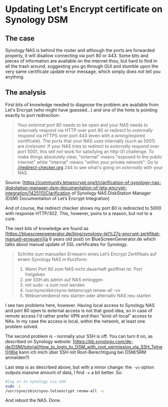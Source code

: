 # Updating Let's Encrypt certificate on Synology DSM

## The case

Synology NAS is behind the router and although the ports are forwarded properly, it will disallow connecting via port 80 or 443. Some bits and pieces of information are available on the internet thou, but hard to find in all the trash around, suggesting you go through GUI and stumble upon the very same certificate update error message, which simply does not tell you anything.

## The analysis

First bits of knowledge needed to diagnose the problem are available from Let's Encrypt (who might have guessed...) and one of the hints is pointing exactly to port redirection:

> Your *external* port 80 needs to be open and your NAS needs to *externally* respond via HTTP over port 80 or redirect to *externally* respond via HTTPS over port 443 (even with a wrong/expired certificate). The ports that your NAS uses internally (such as 5001) are *irrelevant*. If your NAS tries to redirect to *externally* respond over port 5001, this will *not* work for satisfying an http-01 challenge. To make things absolutely clear, "external" means "exposed to the public internet" while "internal" means "within your private network". Go to [//redirect-checker.org](redirect-checker.org) 244 to see what's going on *externally* with your NAS.

Source: [https://community.letsencrypt.org/t/clarification-of-synology-nas-diskstation-manager-dsm-documentation-of-lets-encrypt-integration/142511](Clarification of Synology NAS DiskStation Manager (DSM) Documentation of Let’s Encrypt Integration)

And of course, the redirect checker shows my port 80 is redirected to 5000 with response HTTP/302. This, however, poins to a reason, but not to a cure.

The next bits of knowledge are found as [https://bluescreengenerator.de/blog/synology-let%27s-encrypt-zertifikat-manuell-erneuern](a 6 years old post) on BlueScreenGenerator.de which talks about manual update of SSL certificates for Synology. 

> Schritte zum manuellen Erneuern eines Let’s Encrypt Zertifikats auf einem Synology NAS in Kurzform:
>
>  1. Wenn Port 80 zum NAS nicht dauerhaft geöffnet ist: Port freigeben
>  2. per SSH als admin auf NAS einloggen
>  3. mit sudo -s zum root werden
>  4. /usr/syno/sbin/syno-letsencrypt renew-all -vv
>  5. Webserverdienst neu starten oder alternativ NAS neu starten

I see two problems here, however. Having local access to Synology NAS and port 80 open to external access is not that good idea, so in case of remote access I'd rather prefer VPN and then "kind-of-local" access to NAs. In my case the access is local, within the network, at least one problem solved.

The second problem is - normally your SSH is off. You can turn it on, as described on Synology website: [https://kb.synology.com/de-de/DSM/tutorial/How_to_login_to_DSM_with_root_permission_via_SSH_Telnet](Wie kann ich mich über SSH mit Root-Berechtigung bei DSM/SRM anmelden?)

Last step is as described above, but with a minor change: the `-vv` option outputs massive amount of data, I find `-v` a bit better. So:

```bash
#log in to Synology via SSH
sudo -i
/usr/syno/sbin/syno-letsencrypt renew-all -v
```

And reboot the NAS. Done.